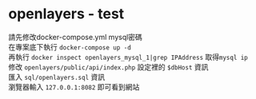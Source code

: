 # openlayers - test

請先修改docker-compose.yml mysql密碼
<br>
在專案底下執行 `docker-compose up -d`
<br>
再執行 `docker inspect openlayers_mysql_1|grep IPAddress` 取得`mysql ip`
<br>
修改 `openlayers/public/api/index.php` 設定裡的 `$dbHost` 資訊
<br>
匯入 `sql/openlayers.sql` 資訊
<br>
瀏覽器輸入 `127.0.0.1:8082` 即可看到網站


